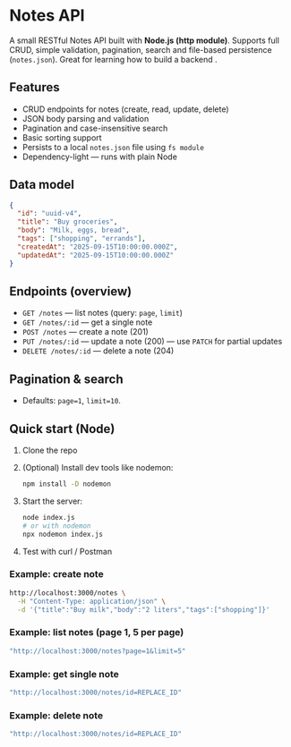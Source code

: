 # Notes API

A small RESTful Notes API built with **Node.js (http module)**. Supports full CRUD, simple validation, pagination, search and file-based persistence (`notes.json`). Great for learning how to build a backend .


## Features

* CRUD endpoints for notes (create, read, update, delete)
* JSON body parsing and validation
* Pagination and case-insensitive search
* Basic sorting support
* Persists to a local `notes.json` file using `fs module`
* Dependency-light — runs with plain Node 


## Data model

```json
{
  "id": "uuid-v4",
  "title": "Buy groceries",
  "body": "Milk, eggs, bread",
  "tags": ["shopping", "errands"],
  "createdAt": "2025-09-15T10:00:00.000Z",
  "updatedAt": "2025-09-15T10:00:00.000Z"
}
```


## Endpoints (overview)

* `GET /notes` — list notes (query: `page`, `limit`)
* `GET /notes/:id` — get a single note
* `POST /notes` — create a note (201)
* `PUT /notes/:id` — update a note (200) — use `PATCH` for partial updates
* `DELETE /notes/:id` — delete a note (204)


## Pagination & search

* Defaults: `page=1`, `limit=10`.


## Quick start (Node)

1. Clone the repo
2. (Optional) Install dev tools like nodemon:

   ```bash
   npm install -D nodemon
   ```
3. Start the server:

   ```bash
   node index.js
   # or with nodemon
   npx nodemon index.js
   ```
4. Test with curl / Postman

### Example: create note

```bash
http://localhost:3000/notes \
  -H "Content-Type: application/json" \
  -d '{"title":"Buy milk","body":"2 liters","tags":["shopping"]}'
```

### Example: list notes (page 1, 5 per page)

```bash
"http://localhost:3000/notes?page=1&limit=5"
```

### Example: get single note

```bash
"http://localhost:3000/notes/id=REPLACE_ID"
```

### Example: delete note

```bash
"http://localhost:3000/notes/id=REPLACE_ID"
```
